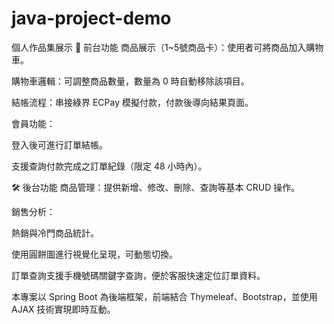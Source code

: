 # java-project-demo
個人作品集展示
🛒 前台功能
商品展示（1~5號商品卡）：使用者可將商品加入購物車。

購物車邏輯：可調整商品數量，數量為 0 時自動移除該項目。

結帳流程：串接綠界 ECPay 模擬付款，付款後導向結果頁面。

會員功能：

登入後可進行訂單結帳。

支援查詢付款完成之訂單紀錄（限定 48 小時內）。

🛠️ 後台功能
商品管理：提供新增、修改、刪除、查詢等基本 CRUD 操作。

銷售分析：

熱銷與冷門商品統計。

使用圓餅圖進行視覺化呈現，可動態切換。

訂單查詢支援手機號碼關鍵字查詢，便於客服快速定位訂單資料。

本專案以 Spring Boot 為後端框架，前端結合 Thymeleaf、Bootstrap，並使用 AJAX 技術實現即時互動。

